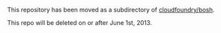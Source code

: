 This repository has been moved as a subdirectory of [cloudfoundry/bosh](https://github.com/cloudfoundry/bosh/tree/master/release).

This repo will be deleted on or after June 1st, 2013.
